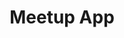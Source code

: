 ---
id: 8
title: "Meetup App"
description: "A meetup app created using Vue and Firebase"
stack:
- name: "VueJs"
- name: "Firebase"
links:
- link: "https://github.com/BilendM/Academind-meetup-clone"
  image: "../../assets/images/github_outline.svg"
---
